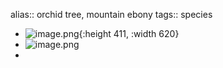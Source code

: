 alias:: orchid tree, mountain ebony
tags:: species

- ![image.png](https://peach-geographical-bat-397.mypinata.cloud/ipfs/QmYhwJcp8UB9hTTCQNwxcMAEpaUmzPHTMMwRYbYwjLPhxQ){:height 411, :width 620}
- ![image.png](https://peach-geographical-bat-397.mypinata.cloud/ipfs/QmRUR62f4hu3dTjcf6MQvB1vwPPYmWedddu5MPi1yMvmpJ)
-